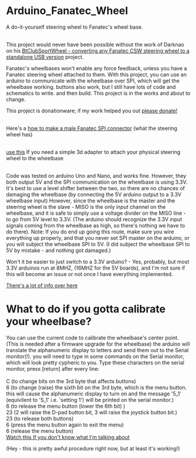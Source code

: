 # Arduino_Fanatec_Wheel
A do-it-yourself steering wheel to Fanatec's wheel base.<br/><br/>
  
This project would never have been possible without the work of Darknao on his [BtClubSportWheel - converting any Fanatec CSW steering wheel to a standalone USB version](https://github.com/darknao/btClubSportWheel) project.
  
Fanatec's wheelbases won't enable any force feedback, unless you have a Fanatec steering wheel attached to them.
With this project, you can use an arduino to communicate with the wheelbase over SPI, which will get the wheelbase working.
buttons also work, but I still have lots of code and schematics to write. and then build. This project is in the works and about to change.

This project is donationware; if my work helped you out [please donate!](https://paypal.me/lshachar?locale.x=en_US)<br/><br/>


Here's a [how to make a male Fanatec SPI connector](Steering%20wheel%20connector%20-%20howto/Readme.md) (what the steering wheel has)<br/><br/>

[use this](3d%20Models/fanatec%20adapter%20v1.STL) If you need a simple 3d adapter to attach your physical steering wheel to the wheelbase<br/><br/>

Code was tested on arduino Uno and Nano, and works fine. However, they both output 5V and the SPI communication on the wheelbase
is using 3.3V.
It's best to use a level shifter between the two, so there are no chances of damaging the wheelbase (by connecting the 5V arduino 
output to a 3.3V wheelbase input)
However, since the wheelbase is the master and the steering wheel is the slave - MISO is the only *input* channel on the wheelbase,
and it is safe to simply use a voltage divider on the MISO line - to go from 5V level to 3.3V. (The arduino should recognize the 3.3V input signals coming from the wheelbase as high, so there's nothing we have to do there).
Note: If you do end up going this route, make sure you wire everything up properly, and that you never set SPI master on the arduino, or you will subject the wheelbase SPI to 5V. (I did subject the wheelbase SPI to 5V by mistake - and nothing got damaged.)

Won't it be easier to just switch to a 3.3V arduino? - Yes, probably, but most 3.3V arduinos run at 8MHZ, (16MHZ for the 5V boards), and I'm not sure if this will become an issue or not once I have everything implemented.

[There's a lot of info over here](https://github.com/darknao/btClubSportWheel/issues/12)


# What to do if you gotta calibrate your wheelbase?
You can use the current code to calibrate the wheelbase's center point. (This is needed after a firmware upgrade for the wheelbase) the arduino will translate the alphanumeric display to letters and send them out to the Serial monitor(!). you will need to type in some commands on the Serial monitor, which will look pretty cypheric to you.
Type these characters on the serial monitor, press [return] after every line: <br/><br/>
C		(to change bits on the 3rd byte that affects buttons)  
6		(to change (raise) the sixth bit on the 3rd byte, which is the menu button. this will cause the alphanumeric display to turn on and the message '5_1' (equivilent to 'S_1' i.e. 'setting 1') will be printed on the serial monitor.)  
6		(to release the menu button (lower the 6th bit) )  
23		(2 will raise the D-pad button bit, 3 will raise the joystick button bit.)  
23		(to release both buttons)  
6		(press the menu button again to exit the menu)  
6		(release the menu button)  
[Watch this If you don't know what I'm talking about](https://www.youtube.com/watch?v=yvhAKxjit8o)  

(Hey - this is pretty awful procedure right now, but at least it's working!)
